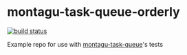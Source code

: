 # montagu-task-queue-orderly

[![build status](https://github.com/vimc/montagu-task-queue-orderly/workflows/build/badge.svg)](https://github.com/vimc/montagu-task-queue-orderly/actions)

Example repo for use with [montagu-task-queue](https://github.com/vimc/montagu-task-queue)'s tests
